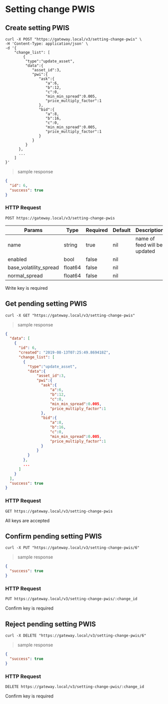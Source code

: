 # Setting change PWIS

## Create setting PWIS

```shell
curl -X POST "https://gateway.local/v3/setting-change-pwis" \
-H 'Content-Type: application/json' \
-d '{
    "change_list": [
        {
         "type":"update_asset",
         "data":{
            "asset_id":3,
            "pwi":{
               "ask":{
                  "a":6,
                  "b":12,
                  "c":0,
                  "min_min_spread":0.005,
                  "price_multiply_factor":1
               },
               "bid":{
                  "a":8,
                  "b":16,
                  "c":0,
                  "min_min_spread":0.005,
                  "price_multiply_factor":1
               }
            }
         }
      },
      ...
    ]
}'
```

> sample response

```json
{
  "id": 6,
  "success": true
}
```

### HTTP Request

`POST https://gateway.local/v3/setting-change-pwis`

Params | Type | Required | Default | Description
------ | ---- | -------- | ------- | -----------
name | string | true | nil | name of feed will be updated
enabled | bool | false | nil | 
base_volatility_spread | float64 | false | nil | 
normal_spread | float64 | false | nil |  
<aside class="notice">Write key is required</aside>

## Get pending setting PWIS


```shell
curl -X GET "https://gateway.local/v3/setting-change-pwis"
```

> sample response

```json
{
  "data": [
    {
      "id": 6,
      "created": "2019-08-13T07:25:49.869418Z",
      "change_list": [
        {
          "type":"update_asset",
          "data":{
              "asset_id":3,
              "pwi":{
                "ask":{
                    "a":6,
                    "b":12,
                    "c":0,
                    "min_min_spread":0.005,
                    "price_multiply_factor":1
                },
                "bid":{
                    "a":8,
                    "b":16,
                    "c":0,
                    "min_min_spread":0.005,
                    "price_multiply_factor":1
                }
              }
          }
        },
        ...
      ]
    }
  ],
  "success": true
}
```

### HTTP Request

`GET https://gateway.local/v3/setting-change-pwis`
<aside class="notice">All keys are accepted</aside>

## Confirm pending setting PWIS

```shell
curl -X PUT "https://gateway.local/v3/setting-change-pwis/6"
```

> sample response

```json
{
  "success": true
}
```

### HTTP Request

`PUT https://gateway.local/v3/setting-change-pwis/:change_id`
<aside class="notice">Confirm key is required</aside>

## Reject pending setting PWIS

```shell
curl -X DELETE "https://gateway.local/v3/setting-change-pwis/6"
```

> sample response

```json
{
  "success": true
}
```

### HTTP Request

`DELETE https://gateway.local/v3/setting-change-pwis/:change_id`
<aside class="notice">Confirm key is required</aside>